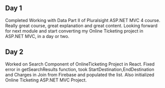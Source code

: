 
Day 1
---

Completed Working with Data Part II of Pluralsight ASP.NET MVC 4 course. Really great course, great explanation and great content. Looking forward for next module and start converting my Online Ticketing project in ASP.NET MVC, in a day or two.


Day 2
---

Worked on Search Component of OnlineTicketing Project in React. Fixed error in getSearchResults function, took StartDestination,EndDestination and Charges in Join from Firebase and populated the list. Also initialized Online Ticketing ASP.NET MVC Project.
